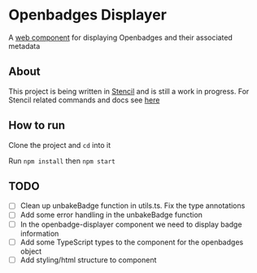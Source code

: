 # Openbadges Displayer

A [web component](https://developer.mozilla.org/en-US/docs/Web/Web_Components) for displaying Openbadges and their associated metadata

## About

This project is being written in [Stencil](https://stenciljs.com/) and is still a work in progress. For Stencil related commands and docs see [here](./stencil_readme.md)

## How to run

Clone the project and `cd` into it

Run `npm install` then `npm start`

## TODO

- [ ] Clean up unbakeBadge function in utils.ts. Fix the type annotations
- [ ] Add some error handling in the unbakeBadge function
- [ ] In the openbadge-displayer component we need to display badge information
- [ ] Add some TypeScript types to the component for the openbadges object
- [ ] Add styling/html structure to component
